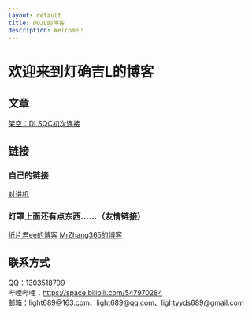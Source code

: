 ```yaml
---
layout: default
title: DQJL的博客
description: Welcome！
---
```


# 欢迎来到灯确吉L的博客  

## 文章  

[架空：DLSQC初次连接](https://dqj.lol/firstconnect)  

## 链接
### 自己的链接
[对讲机](https://github.com/lightworld689/lightworld689.github.io/discussions)  
### 灯罩上面还有点东西……（友情链接）  
[纸片君ee的博客](http://paperee.guru)
[MrZhang365的博客](https://blog.mrzhang365.cf)

## 联系方式  
QQ：1303518709  
哔哩哔哩：https://space.bilibili.com/547970284  
邮箱：light689@163.com、light689@qq.com、lightyyds689@gmail.com  
